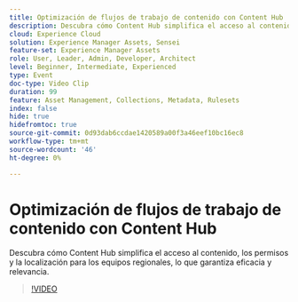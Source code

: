 ```yaml
---
title: Optimización de flujos de trabajo de contenido con Content Hub
description: Descubra cómo Content Hub simplifica el acceso al contenido, los permisos y la localización para los equipos regionales, lo que garantiza eficacia y relevancia.
cloud: Experience Cloud
solution: Experience Manager Assets, Sensei
feature-set: Experience Manager Assets
role: User, Leader, Admin, Developer, Architect
level: Beginner, Intermediate, Experienced
type: Event
doc-type: Video Clip
duration: 99
feature: Asset Management, Collections, Metadata, Rulesets
index: false
hide: true
hidefromtoc: true
source-git-commit: 0d93dab6ccdae1420589a00f3a46eef10bc16ec8
workflow-type: tm+mt
source-wordcount: '46'
ht-degree: 0%

---
```



# Optimización de flujos de trabajo de contenido con Content Hub

Descubra cómo Content Hub simplifica el acceso al contenido, los permisos y la localización para los equipos regionales, lo que garantiza eficacia y relevancia.

>[!VIDEO](https://video.tv.adobe.com/v/3459240/?learn=on&enablevpops)
